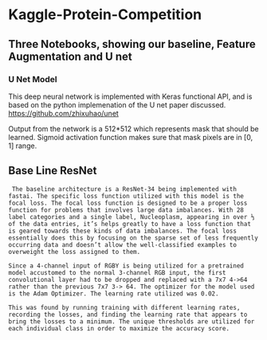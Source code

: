 # Kaggle-Protein-Competition

## Three Notebooks, showing our baseline, Feature Augmentation and U net


### U Net Model


This deep neural network is implemented with Keras functional API, and is based on the python implemenation of the U net paper discussed. 
https://github.com/zhixuhao/unet

Output from the network is a 512*512 which represents mask that should be learned. Sigmoid activation function
makes sure that mask pixels are in \[0, 1\] range.


## Base Line ResNet
 	 The baseline architecture is a ResNet-34 being implemented with fastai. The specific loss function utilized with this model is the focal loss. The focal loss function is designed to be a proper loss function for problems that involves large data imbalances. With 28 label categories and a single label, Nucleoplasm, appearing in over ⅓ of the data entries, it’s helps greatly to have a loss function that is geared towards these kinds of data imbalances. The focal loss essentially does this by focusing on the sparse set of less frequently occurring data and doesn’t allow the well-classified examples to overweight the loss assigned to them.
	
	Since a 4-channel input of RGBY is being utilized for a pretrained model accustomed to the normal 3-channel RGB input, the first convolutional layer had to be dropped and replaced with a 7x7 4->64 rather than the previous 7x7 3-> 64. The optimizer for the model used is the Adam Optimizer. The learning rate utilized was 0.02. 
 
 	This was found by running training with different learning rates, recording the losses, and finding the learning rate that appears to bring the losses to a minimum. The unique thresholds are utilized for each individual class in order to maximize the accuracy score. 
